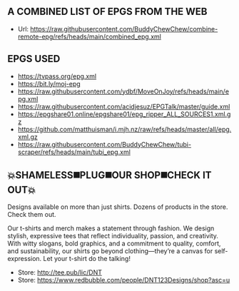 ## A COMBINED LIST OF EPGS FROM THE WEB 
- Url: https://raw.githubusercontent.com/BuddyChewChew/combine-remote-epg/refs/heads/main/combined_epg.xml

## EPGS USED
- https://tvpass.org/epg.xml
- https://bit.ly/moj-epg
- https://raw.githubusercontent.com/ydbf/MoveOnJoy/refs/heads/main/epg.xml
- https://raw.githubusercontent.com/acidjesuz/EPGTalk/master/guide.xml
- https://epgshare01.online/epgshare01/epg_ripper_ALL_SOURCES1.xml.gz
- https://github.com/matthuisman/i.mjh.nz/raw/refs/heads/master/all/epg.xml.gz
- https://raw.githubusercontent.com/BuddyChewChew/tubi-scraper/refs/heads/main/tubi_epg.xml


## 💥SHAMELESS◼️PLUG◼️OUR SHOP◼️CHECK IT OUT💥
Designs available on more than just shirts. Dozens of products in the store. Check them out.
>
Our t-shirts and merch makes a statement through fashion. We design stylish, expressive tees that reflect individuality, passion, and creativity. With witty slogans, bold graphics, and a commitment to quality, comfort, and sustainability, our shirts go beyond clothing—they’re a canvas for self-expression. Let your t-shirt do the talking!
- Store: http://tee.pub/lic/DNT
- Store: https://www.redbubble.com/people/DNT123Designs/shop?asc=u
